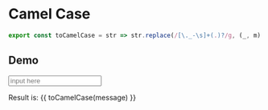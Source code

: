 # Camel Case

```js
export const toCamelCase = str => str.replace(/[\._-\s]+(.)?/g, (_, m) => (m ? m.toUpperCase() : ''));

```

<script setup>
import { ref } from 'vue'
const message = ref('')
const toCamelCase = str => str.replace(/[\._-\s]+(.)?/g, (_, m) => (m ? m.toUpperCase() : ''));

</script>


## Demo

<input v-model="message" class="input" placeholder="input here" />

<p>Result is: {{ toCamelCase(message) }}</p>
